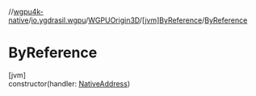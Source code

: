 //[wgpu4k-native](../../../../index.md)/[io.ygdrasil.wgpu](../../index.md)/[WGPUOrigin3D](../index.md)/[[jvm]ByReference](index.md)/[ByReference](-by-reference.md)

# ByReference

[jvm]\
constructor(handler: [NativeAddress](../../../ffi/-native-address/index.md))